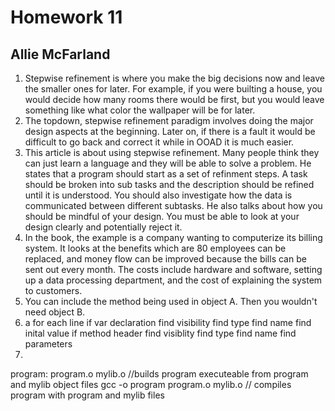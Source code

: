 # Homework 11
## Allie McFarland

1. Stepwise refinement is where you make the big decisions now and leave the smaller ones for later. For example, if you were builting a house, you would decide how many rooms there would be first, but you would leave something like what color the wallpaper will be for later.
2. The topdown, stepwise refinement paradigm involves doing the major design aspects at the beginning. Later on, if there is a fault it would be difficult to go back and correct it while in OOAD it is much easier.
3. This article is about using stepwise refinement. Many people think they can just learn a language and they will be able to solve a problem. He states that a program should start as a set of refinment steps. A task should be broken into sub tasks and the description should be refined until it is understood. You should also investigate how the data is communicated between different subtasks. He also talks about how you should be mindful of your design. You must be able to look at your design clearly and potentially reject it.
4. In the book, the example is a company wanting to computerize its billing system. It looks at the benefits which are 80 employees can be replaced, and money flow can be improved because the bills can be sent out every month. The costs include hardware and software, setting up a data processing department, and the cost of explaining the system to customers.
5. You can include the method being used in object A. Then you wouldn't need object B. 
6. a
for each line
if var declaration
find visibility
find type
find name
find inital value
if method header
find visiblity
find type
find name
find parameters
7. 
program: program.o mylib.o //builds program executeable from program and mylib object files
gcc -o program program.o mylib.o // compiles program with program and mylib files